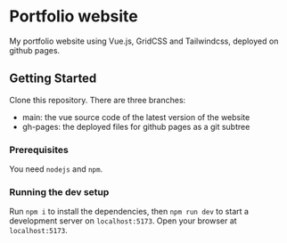 # Portfolio website
My portfolio website using Vue.js, GridCSS and Tailwindcss, deployed on github pages. 

## Getting Started
Clone this repository. There are three branches:
- main: the vue source code of the latest version of the website
- gh-pages: the deployed files for github pages as a git subtree


### Prerequisites

You need `nodejs` and `npm`.

### Running the dev setup

Run `npm i` to install the dependencies, then `npm run dev` to start a development server on `localhost:5173`. Open your browser at `localhost:5173`.
